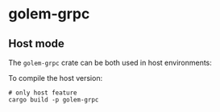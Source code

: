 # golem-grpc

## Host mode

The `golem-grpc` crate can be both used in host environments:

To compile the host version:

```shell
# only host feature
cargo build -p golem-grpc
```

